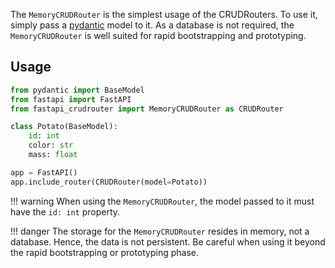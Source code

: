 The `MemoryCRUDRouter` is the simplest usage of the CRUDRouters.  To use it, simply pass a 
[pydantic](https://pydantic-docs.helpmanual.io/) model to it.  As a database is not required, the `MemoryCRUDRouter` is
well suited for rapid bootstrapping and prototyping.

## Usage
```python
from pydantic import BaseModel
from fastapi import FastAPI
from fastapi_crudrouter import MemoryCRUDRouter as CRUDRouter

class Potato(BaseModel):
    id: int
    color: str
    mass: float

app = FastAPI()
app.include_router(CRUDRouter(model=Potato))
```

!!! warning
    When using the `MemoryCRUDRouter`, the model passed to it must have the `id: int` property.

!!! danger
    The storage for the `MemoryCRUDRouter` resides in memory, not a database. Hence, the data is not persistent. Be careful when using it beyond
    the rapid bootstrapping or prototyping phase.